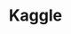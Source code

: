 ---
blog: http://blog.kaggle.com/
codehost: https://github.com/kaggle
facebook: https://www.facebook.com/kaggle
images:
- kaggle-icon.svg
- kaggle-ar21.svg
logohandle: kaggle
sort: kaggle
title: Kaggle
twitter: https://x.com/kaggle
website: https://www.kaggle.com/
wikipedia: https://en.wikipedia.org/wiki/Kaggle
---